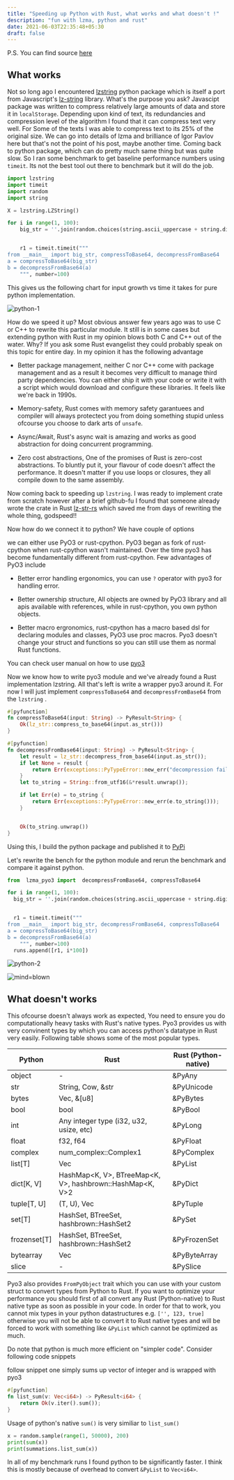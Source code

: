 ```yaml
---
title: "Speeding up Python with Rust, what works and what doesn't !"
description: "fun with lzma, python and rust"
date: 2021-06-03T22:35:48+05:30
draft: false
---
```


P.S. You can find source [here](https://github.com/spl0i7/lzstring_pyo3)

## What works

Not so long ago I encountered [lzstring](https://pypi.org/project/lzstring/) python package which is itself a port from Javascript's [lz-string](https://pieroxy.net/blog/pages/lz-string/index.html) library. What's the purpose you ask? Javascipt package was written to compress relatively large amounts of data and store it in `localStorage`. Depending upon kind of text, its redundancies and compression level of the algorithm I found that it can compress text very well. For Some of the texts I was able to compress text to its 25% of the original size. We can go into details of lzma and brilliance of Igor Pavlov here but that's not the point of his post, maybe another time. Coming back to python package, which can do pretty much same thing but was quite slow. So I ran some benchmark to get baseline performance numbers using `timeit`. Its not the best tool out there to benchmark but it will do the job.

```python
import lzstring
import timeit
import random 
import string

X = lzstring.LZString()

for i in range(1, 100):
	big_str = ''.join(random.choices(string.ascii_uppercase + string.digits, k=i*100))


	r1 = timeit.timeit("""
from __main__ import big_str, compressToBase64, decompressFromBase64
a = compressToBase64(big_str)
b = decompressFromBase64(a)
	""", number=100)
```

This gives us the following chart for input growth vs time it takes for pure python implementation.

![python-1](https://i.imgur.com/d9gZ7Ij.png)



How do we speed it up? Most obvious answer few years ago was to use C or C++ to rewrite this particular module. It still is in some cases but extending python with Rust in my opinion blows both C and C++ out of the water. Why? If you ask some Rust evangelist they could probably speak on this topic for entire day. In my opinion it has the following advantage 

- Better package management, neither C nor C++ come with package management and as a result it becomes very difficult to manage third party dependencies. You can either ship it with your code or write it with a script which would download and configure these libraries. It feels like we're back in 1990s.

- Memory-safety, Rust comes with memory safety garantuees and compiler will always protectect you from doing something stupid unless ofcourse you choose to dark arts of `unsafe`.

- Async/Await, Rust's async wait is amazing and works as good abstraction for doing concurrent programming.

- Zero cost abstractions, One of the promises of Rust is zero-cost abstractions. To bluntly put it, your flavour of code doesn't affect the performance. It doesn't matter if you use loops or closures, they all compile down to the same assembly.


Now coming back to speeding up `lzstring`. I was ready to implement crate from scratch however after a brief github-fu I found that someone already wrote the crate in Rust [lz-str-rs](https://github.com/adumbidiot/lz-str-rs) which saved me from days of rewriting the whole thing, godspeed!!

Now how do we connect it to python? We have couple of options

we can either use PyO3 or rust-cpython. PyO3 began as fork of rust-cpython when rust-cpython wasn't maintained. Over the time pyo3 has become fundamentally different from rust-cpython. Few advantages of PyO3 include


- Better error handling ergonomics, you can use `?` operator with pyo3 for handling error.

- Better ownership structure, All objects are owned by PyO3 library and all apis available with references, while in rust-cpython, you own python objects.

- Better macro ergronomics, rust-cpython has a macro based dsl for declaring modules and classes, PyO3 use proc macros. Pyo3 doesn't change your struct and functions so you can still use them as normal Rust functions.




You can check user manual on how to use [pyo3](https://pyo3.rs/v0.13.2/)


Now we know how to write pyo3 module and we've already found a Rust implementation lzstring. All that's left is write a wrapper pyo3 around it. For now I will just implement `compressToBase64` and `decompressFromBase64` from the `lzstring` .



```rust
#[pyfunction]
fn compressToBase64(input: String) -> PyResult<String> {
    Ok(lz_str::compress_to_base64(input.as_str()))
}

#[pyfunction]
fn decompressFromBase64(input: String) -> PyResult<String> {
    let result = lz_str::decompress_from_base64(input.as_str());
    if let None = result {
        return Err(exceptions::PyTypeError::new_err("decompression failed"));
    }
    let to_string = String::from_utf16(&*result.unwrap());

    if let Err(e) = to_string {
        return Err(exceptions::PyTypeError::new_err(e.to_string()));
    }


    Ok(to_string.unwrap())
}
```

Using this, I build the python package and published it to [PyPi](https://pypi.org/project/lzma-pyo3/)



Let's rewrite the bench for the python module and rerun the benchmark and compare it against python.

```python
from  lzma_pyo3 import  decompressFromBase64, compressToBase64

for i in range(1, 100):
  big_str = ''.join(random.choices(string.ascii_uppercase + string.digits, k=i*100))


  r1 = timeit.timeit("""
from __main__ import big_str, decompressFromBase64, compressToBase64
a = compressToBase64(big_str)
b = decompressFromBase64(a)
	""", number=100)
  runs.append([r1, i*100])


```



![python-2](https://i.imgur.com/bhzKi4J.png)

![mind=blown](https://media1.tenor.com/images/2acd46917cbfeca0d71d1fd0899f992f/tenor.gif)


## What doesn't works

This ofcourse doesn't always work as expected, You need to ensure you do computationally heavy tasks with Rust's native types. Pyo3 provides us with very convinent types by which you can access python's datatype in Rust very easily. Following table shows some of the most popular types.

|Python      |Rust                                                    |Rust (Python-native)|
|------------|--------------------------------------------------------|--------------------|
|object      |-                                                       |&PyAny              |
|str         |String, Cow<str>, &str                                  |&PyUnicode          |
|bytes       |Vec<u8>, &[u8]                                          |&PyBytes            |
|bool        |bool                                                    |&PyBool             |
|int         |Any integer type (i32, u32, usize, etc)                 |&PyLong             |
|float       |f32, f64                                                |&PyFloat            |
|complex     |num_complex::Complex1                                   |&PyComplex          |
|list[T]     |Vec<T>                                                  |&PyList             |
|dict[K, V]  |HashMap<K, V>, BTreeMap<K, V>, hashbrown::HashMap<K, V>2|&PyDict             |
|tuple[T, U] |(T, U), Vec<T>                                          |&PyTuple            |
|set[T]      |HashSet<T>, BTreeSet<T>, hashbrown::HashSet<T>2         |&PySet              |
|frozenset[T]|HashSet<T>, BTreeSet<T>, hashbrown::HashSet<T>2         |&PyFrozenSet        |
|bytearray   |Vec<u8>                                                 |&PyByteArray        |
|slice       |-                                                       |&PySlice            |


Pyo3 also provides `FromPyObject` trait which you can use with your custom struct to convert types from Python to Rust.  If you want to optimize your performance you should first of all convert any Rust (Python-native) to Rust native type as soon as possible in your code. In order for that to work, you cannot mix types in your python datastructures e.g. `['', 123, true]` otherwise you will not be able to convert it to Rust native types and will be forced to work with something like `&PyList` which cannot be optimized as much.

Do note that python is much more efficient on "simpler code". Consider following code snippets

follow snippet one simply sums up vector of integer and is wrapped with pyo3 
```rust
#[pyfunction]
fn list_sum(v: Vec<i64>) -> PyResult<i64> {
    return Ok(v.iter().sum());
}
```

Usage of python's native `sum()` is very similiar to `list_sum()`

```python
x = random.sample(range(1, 50000), 200)
print(sum(x))
print(summations.list_sum(x))
```
In all of my benchmark runs I found python to be significantly faster. I think this is mostly because of overhead to convert `&PyList` to `Vec<i64>`.